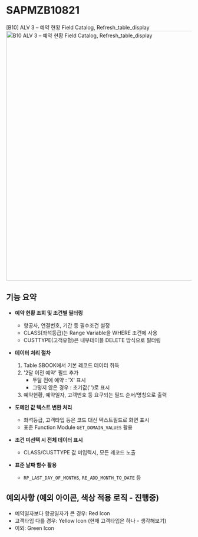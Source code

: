 # SAPMZB10821
[B10] ALV 3 – 예약 현황 Field Catalog, Refresh_table_display
<img width="841" height="676" alt="B10  ALV 3 – 예약 현황 Field Catalog, Refresh_table_display" src="https://github.com/user-attachments/assets/d81b9d71-630c-4957-acf7-17ea19c9d910" />


## 기능 요약

- **예약 현황 조회 및 조건별 필터링**

  - 항공사, 연결번호, 기간 등 필수조건 설정
  - CLASS(좌석등급)는 Range Variable을 WHERE 조건에 사용
  - CUSTTYPE(고객유형)은 내부테이블 DELETE 방식으로 필터링

- **데이터 처리 절차**

  1. Table SBOOK에서 기본 레코드 데이터 취득
  2. '2달 이전 예약' 필드 추가
     - 두달 전에 예약 : 'X' 표시
     - 그렇지 않은 경우 : 초기값('')로 표시
  3. 예약현황, 예약일자, 고객번호 등 요구되는 필드 순서/명칭으로 출력

- **도메인 값 텍스트 변환 처리**

  - 좌석등급, 고객타입 등은 코드 대신 텍스트필드로 화면 표시
  - 표준 Function Module `GET_DOMAIN_VALUES` 활용

- **조건 미선택 시 전체 데이터 표시**

  - CLASS/CUSTTYPE 값 미입력시, 모든 레코드 노출

- **표준 날짜 함수 활용**
  - `RP_LAST_DAY_OF_MONTHS`, `RE_ADD_MONTH_TO_DATE` 등

## 예외사항 (예외 아이콘, 색상 적용 로직 - 진행중)

- 예약일자보다 항공일자가 큰 경우: Red Icon
- 고객타입 다를 경우: Yellow Icon (현재 고객타입은 하나 - 생각해보기)
- 이외: Green Icon
